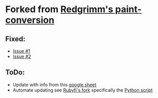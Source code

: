 # Forked from [Redgrimm's paint-conversion](https://github.com/redgrimm/paint-conversion)

## Fixed:

* [Issue #1](https://github.com/redgrimm/paint-conversion/issues/1)
* [Issue #2](https://github.com/redgrimm/paint-conversion/issues/2)

## ToDo:

* Update with info from this [google sheet](https://docs.google.com/spreadsheets/d/1uvemxtbv9xpyiT9Ps3lWZDFW4Cr-P-UenqP4tKv_050/htmlview)
* Automate updating see [Rubyfi's fork](https://github.com/Rubyfi/paint-conversion) specifically the [Python script](https://github.com/Rubyfi/paint-conversion/blob/master/color_difference.py)
